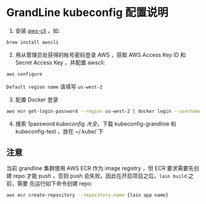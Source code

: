 # GrandLine kubeconfig 配置说明

1. 安装 [aws-cli](https://aws.amazon.com/cli/) ，如:

```sh
brew install awscli
```

2. 用从管理员处获得的帐号密码登录 AWS ，获取 AWS Access Key ID 和 Secret Access Key ，并配置 awscli:

```sh
aws configure
```

`Default region name` 请填写 `us-west-2`

3. 配置 Docker 登录

```sh
aws ecr get-login-password --region us-west-2 | docker login --username AWS --password-stdin 625766999175.dkr.ecr.us-west-2.amazonaws.com
```

4. 搜索 1password _kubeconfig 大全_，下载 kubeconfig-grandline 和 kubeconfig-test ，放在 ~/.kube/ 下

## 注意

当前 grandline 集群使用 AWS ECR 作为 image registry ，但 ECR 要求需要先创建
repo 才能 push ，否则 push 会失败。因此在开启项目之后，`lain build` 之前，需要
先运行如下命令创建 repo:

```sh
aws ecr create-repository --repository-name {lain app name}
```
